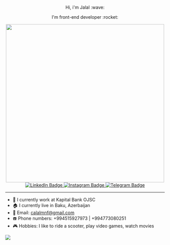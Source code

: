 <div id="header" align="center">
  <p>Hi, i'm Jalal :wave:</p>
  <p>I'm front-end developer :rocket:</p>
  <div>
 <img src="https://media.giphy.com/media/l41lQJIpc7GHzWlry/giphy.gif" width="500"/>
  </div>
  
  <div id="badges">
  <a href="https://www.linkedin.com/in/jalalbmnf">
    <img src="https://img.shields.io/badge/LinkedIn-blue?style=for-the-badge&logo=linkedin&logoColor=white" alt="LinkedIn Badge"/>
  </a>
  <a href="https://www.instagram.com/jalalbmnf/">
    <img src="https://img.shields.io/badge/Instagram-blueviolet?style=for-the-badge&logo=instagram&logoColor=white" alt="Instagram Badge"/>
  </a>
  <a href="https://t.me/jalalbmnf">
    <img src="https://img.shields.io/badge/Telegram-informational?style=for-the-badge&logo=telegram&logoColor=white" alt="Telegram Badge"/>
  </a>
</div>
</div>

<hr/>

- :bank: I currently work at Kapital Bank OJSC
- :house: I currently live in Baku, Azerbaijan
- :email: Email: calalmnf@gmail.com
- :phone: Phone numbers: +994515927973 | +994773080251
- :video_game: Hobbies: I like to ride a scooter, play video games, watch movies



![](https://komarev.com/ghpvc/?username=jalalbmnf&style=for-the-badge&color=blueviolet&align=center)
